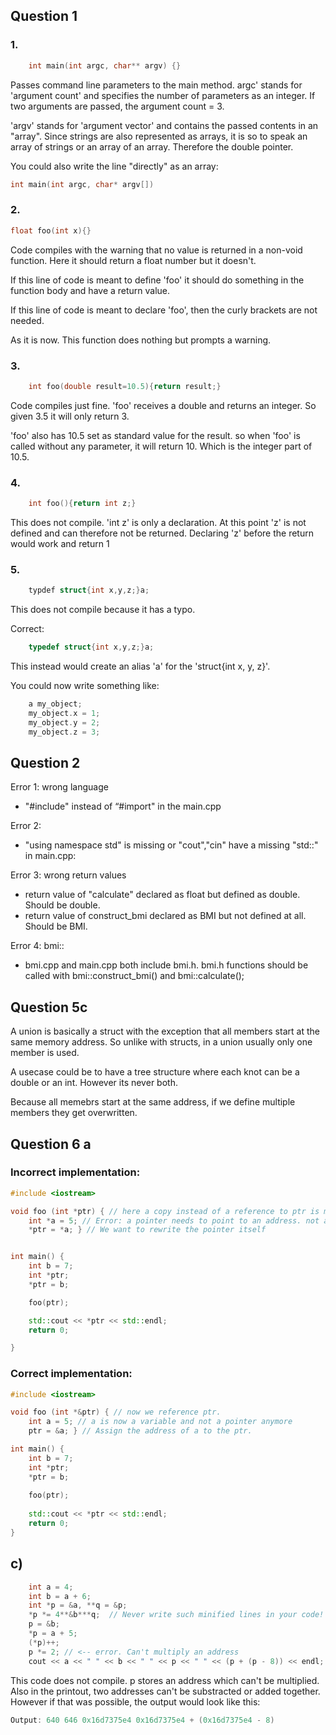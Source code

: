 ## Question 1
### 1. 
```c++
	int main(int argc, char** argv) {}
```

Passes command line parameters to the main method. argc' stands for 'argument count' and specifies the number of parameters as an integer. If two arguments are passed, the argument count = 3.

'argv' stands for 'argument vector' and contains the passed contents in an "array". Since strings are also represented as arrays, it is so to speak an array of strings or an array of an array. Therefore the double pointer.

You could also write the line "directly" as an array:
```c++
int main(int argc, char* argv[])
```

### 2. 
```c++
float foo(int x){}
```
Code compiles with the warning that no value is returned in a non-void function. Here it should return a float number but it doesn't.

If this line of code is meant to define 'foo' it should do something in the function body and have a return value.

If this line of code is meant to declare 'foo', then the curly brackets are not needed.

As it is now. This function does nothing but prompts a warning.


### 3. 
```c++
	int foo(double result=10.5){return result;}
```
Code compiles just fine. 'foo' receives a double and returns an integer. So given 3.5 it will only return 3.

'foo' also has 10.5 set as standard value for the result. so when 'foo' is called without any parameter, it will return 10. Which is the integer part of 10.5.


### 4. 
```c++
	int foo(){return int z;}
```
This does not compile. 'int z' is only a declaration. At this point 'z' is not defined and can therefore not be returned. Declaring 'z' before the return would work and return 1 

### 5. 
```c++
	typdef struct{int x,y,z;}a;
```
This does not compile because it has a typo.

Correct:
```c++
	typedef struct{int x,y,z;}a;
```
This instead would create an alias 'a' for the 'struct{int x, y, z}'.

You could now write something like:
```c++
	a my_object;
	my_object.x = 1;
	my_object.y = 2;
	my_object.z = 3;
```
<div style="page-break-after: always;"></div>

## Question 2
Error 1: wrong language
- "#include" instead of “#import" in the main.cpp

Error 2: 
- "using namespace std" is missing or "cout","cin" have a missing "std::" in main.cpp:

Error 3: wrong return values
- return value of "calculate" declared as float but defined as double. Should be double.
- return value of construct_bmi declared as BMI but not defined at all. Should be BMI.

Error 4: bmi::
- bmi.cpp and main.cpp both include bmi.h. bmi.h functions should be called with bmi::construct_bmi() and bmi::calculate();

## Question 5c
A union is basically a struct with the exception that all members start at the same memory address. So unlike with structs, in a union usually only one member is used.

A usecase could be to have a tree structure where each knot can be a double or an int. However its never both. 

Because all memebrs start at the same address, if we define multiple members they get overwritten.

<div style="page-break-after: always;"></div>

## Question 6 a

### Incorrect implementation:
```c++
#include <iostream>

void foo (int *ptr) { // here a copy instead of a reference to ptr is made.
	int *a = 5; // Error: a pointer needs to point to an address. not an integer
	*ptr = *a; } // We want to rewrite the pointer itself


int main() {
	int b = 7;
	int *ptr;
	*ptr = b;

	foo(ptr);

	std::cout << *ptr << std::endl;
	return 0;

}
```

### Correct implementation:
```c++
#include <iostream>

void foo (int *&ptr) { // now we reference ptr.
	int a = 5; // a is now a variable and not a pointer anymore
	ptr = &a; } // Assign the address of a to the ptr.

int main() {
	int b = 7;
	int *ptr;
	*ptr = b;
	
	foo(ptr);
	
	std::cout << *ptr << std::endl;
	return 0;
}
```

## c)
```c++
	int a = 4;
    int b = a + 6;
	int *p = &a, **q = &p;
	*p *= 4**&b***q;  // Never write such minified lines in your code!
	p = &b;
	*p = a + 5;
	(*p)++;
	p *= 2; // <-- error. Can't multiply an address
	cout << a << " " << b << " " << p << " " << (p + (p - 8)) << endl;
```
This code does not compile. p stores an address which can't be multiplied.
Also in the printout, two addresses can't be substracted or added together.
However if that was possible, the output would look like this:
```c++
Output: 640 646 0x16d7375e4 0x16d7375e4 + (0x16d7375e4 - 8)
```

